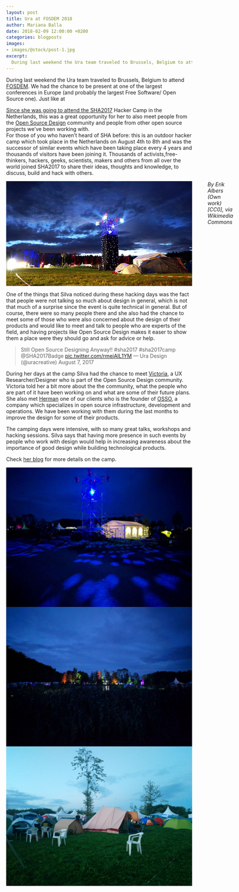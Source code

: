 ```yaml
---
layout: post
title: Ura at FOSDEM 2018
author: Mariana Balla
date: 2018-02-09 12:00:00 +0200
categories: blogposts
images:
- images/@stock/post-1.jpg
excerpt:
  During last weekend the Ura team traveled to Brussels, Belgium to attend FOSDEM. We had the chance to be present at one of the largest conferences in Europe (and probably the largest Free Software/ Open Source one). Just like at CCC, we strive to be at events which promote collaborative projects and initiatives. In addition […]
---
```


<p>During last weekend the Ura team traveled to Brussels, Belgium to attend <a href="https://fosdem.org/2018/" target="_blank">FOSDEM</a>. We had the chance to be present at one of the largest conferences in Europe (and probably the largest Free Software/ Open Source one).  Just like at <a href=""CCC, we strive to be at events  which promote collaborative projects and initiatives. In addition to that, three members of the team were there as Mozilla Tech Speakers. It can be said that many of us wear various hats at the same time.</p>

<p>Since she was going to attend the <a href="https://sha2017.org/" target="blank">SHA2017</a> Hacker Camp in the Netherlands, this was a great opportunity for her to also meet people from the <a href="http://opensourcedesign.net/" target="blank">Open Source Design</a> community and people from other open source projects we’ve been working with.<br />
For those of you who haven’t heard of SHA before: this is an outdoor hacker camp which took place in the Netherlands on August 4th to 8th and was the successor of similar events which have been taking place every 4 years and thousands of visitors have been joining it. Thousands of activists,free-thinkers, hackers, geeks, scientists, makers and others from all over the world joined SHA2017 to share their ideas, thoughts and knowledge, to discuss, build and hack with others.</p>

<div class="large-10 large-centered centered-text columns">
<img src="/images/@stock/tower.jpg" alt="tower at SHA2017"><br />
<i>By Erik Albers (Own work) [CC0], via Wikimedia Commons</i>
</div>
<div class="two spacing"></div>

<p>One of the things that Silva noticed during these hacking days was the fact that people were not talking so much about design in general, which is not that much of a surprise since the event is quite technical in general. But of course, there were so many people there and she also had the chance to meet some of those who were also concerned about the design of their products and would like to meet and talk to people who are experts of the field, and having projects like Open Source Design makes it easer to show them a place were they should go and ask for advice or help.</p>


> Still Open Source Designing Anyway!! #sha2017 #sha2017camp @SHA2017Badge <a href="https://pic.twitter.com/rmejAIL1YM" target="blank">pic.twitter.com/rmejAIL1YM</a>
  — Ura Design (@uracreative) August 7, 2017
  
<p>During her days at the camp Silva had the chance to meet <a href="https://twitter.com/seoul_victoria" target="blank">Victoria</a>, a UX Researcher/Designer who is part of the Open Source Design community. Victoria told her a bit more about the the community, what the people who are part of it have been working on and what are some of their future plans. She also met <a href="https://www.linkedin.com/in/hpbos" target="blank">Herman</a> one of our clients who is the founder of <a href="https://www.osso.nl/" target="blank">OSSO</a>, a company which specializes in open source infrastructure, development and operations. We have been working with them during the last months to improve the design for some of their products.</p>

<p>The camping days were intensive, with so many great talks, workshops and hacking sessions. Silva says that having more presence in such events by people who work with design would help in increasing awareness about the importance of good design while building technological products.</p>

<p>Check <a href="https://silva.arapi.tech/sha-2017-hacker-camp/" target="blank">her blog</a> for more details on the camp.</p>

<div class="large-10 large-centered centered-text columns">
<img src="/images/@stock/sha1.jpg" alt="SHA2017"><br />
</div>
<div class="two spacing"></div>

<div class="large-10 large-centered centered-text columns">
<img src="/images/@stock/sha2.jpg" alt="SHA2017"><br />
</div>
<div class="two spacing"></div>

<div class="large-10 large-centered centered-text columns">
<img src="/images/@stock/sha3.jpg" alt="SHA2017"><br />
</div>
<div class="two spacing"></div>
